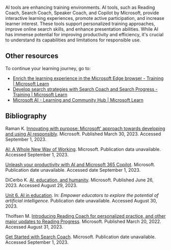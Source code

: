 AI tools are enhancing training environments. AI tools, such as Reading Coach, Search Coach, Speaker Coach, and Copilot by Microsoft, provide interactive learning experiences, promote active participation, and increase learner interest. These tools support personalized training approaches, improve online search skills, and enhance presentation abilities. While AI has immense potential for improving productivity and efficiency, it's crucial to understand its capabilities and limitations for responsible use.

## Other resources

To continue your learning journey, go to:

- [Enrich the learning experience in the Microsoft Edge browser - Training | Microsoft Learn](/training/paths/enrich-learning-experience-microsoft-edge-browser/)
- [Develop search strategies with Search Coach and Search Progress - Training | Microsoft Learn](/training/modules/develop-search-strategies-search-coach-search-progress/)
- [Microsoft AI - Learning and Community Hub | Microsoft Learn](/ai/)

## Bibliography

Raman K. [Innovating with purpose: Microsoft' approach towards developing and using AI responsibly](https://news.microsoft.com/en-my/2023/03/30/innovating-with-purpose-microsofts-approach-towards-developing-and-using-ai-responsibly/). Microsoft. Published March 30, 2023. Accessed September 1, 2023.

[AI: A Whole New Way of Working](https://www.microsoft.com/en-us/worklab/ai-a-whole-new-way-of-working). Microsoft. Publication data unavailable. Accessed September 1, 2023.

[Unleash your productivity with AI and Microsoft 365 Copilot](https://support.microsoft.com/topic/unleash-your-productivity-with-ai-and-microsoft-copilot-0bff3d8e-96a2-4bd0-9ac4-b128b1291394). Microsoft. Publication date unavailable. Accessed date September 1, 2023.

DiCerbo K. [AI, education, and humanity](https://unlocked.microsoft.com/ai-anthology/kristen-dicerbo/). Microsoft. Published June 26, 2023. Accessed August 29, 2023.

[Unit 6. AI in education](/training/modules/empower-educators-explore-potential-artificial-intelligence/ai-education). In: *Empower educators to explore the potential of artificial intelligence*. Publication date unavailable. Accessed August 30, 2023.

Tholfsen M. [Introducing Reading Coach for personalized practice, and other major updates to Reading Progress](https://techcommunity.microsoft.com/t5/education-blog/introducing-reading-coach-for-personalized-practice-and-other/ba-p/3223533). Microsoft. Published March 20, 2022. Accessed August 31, 2023.

[Get Started with Search Coach](https://support.microsoft.com/topic/get-started-with-search-coach-1dd4334c-9a43-461d-9ddc-630c8f7e6714). Microsoft. Publication date unavailable. Accessed September 1, 2023.
